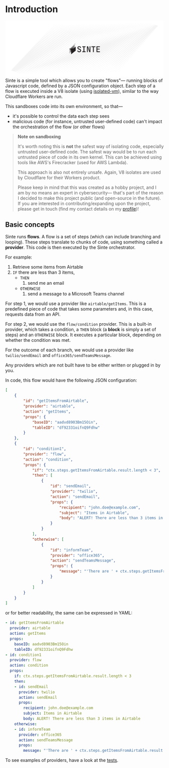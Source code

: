 # Introduction
![Sinte](./src/sinteHeader.png)
Sinte is a simple tool which allows you to create "flows"— running blocks of Javascript code, defined by a JSON configuration object. Each step of a flow is executed inside a V8 isolate (using [isolated-vm](https://www.npmjs.com/package/isolated-vm)), similar to the way Cloudflare Workers are run.

This sandboxes code into its own environment, so that—
- it's possible to control the data each step sees
- malicious code (for instance, untrusted user-defined code) can't impact the orchestration of the flow (or other flows)

> **Note on sandboxing**
>
> It's worth noting this is **not** the safest way of isolating code, especially untrusted user-defined code. The safest way would be to run each untrusted piece of code in its own kernel. This can be achieved using tools like AWS's Firecracker (used for AWS Lambda).
>
> This approach is also not entirely unsafe. Again, V8 isolates are used by Cloudflare for their Workers product.
>
> Please keep in mind that this was created as a hobby project, and I am by no means an expert in cybersecurity— that's part of the reason I decided to make this project public (and open-source in the future). If you are interested in contributing/expanding upon the project, please get in touch (find my contact details on my [profile](http://github.com/chrisyalamov))!

## Basic concepts
Sinte runs **flows**. A flow is a set of steps (which can include branching and looping). These steps translate to chunks of code, using something called a **provider**. This code is then executed by the Sinte orchestrator.

For example:

1. Retrieve some items from Airtable
2. `IF` there are less than 3 items, 
    - `THEN` 
        1. send me an email
    - `OTHERWISE`
        1. send a message to a Microsoft Teams channel

For step 1, we would use a provider like `airtable/getItems`. This is a predefined piece of code that takes some parameters and, in this case, requests data from an API.

For step 2, we would use the `flow/condition` provider. This is a built-in provider, which takes a condition, a `THEN` block (a **block** is simply a set of steps) and an `OTHERWISE` block. It executes a particular block, depending on whether the condition was met.

For the outcome of each branch, we would use a provider like `twilio/sendEmail` and `office365/sendTeamsMessage`.

Any providers which are not built have to be either written or plugged in by you.

In code, this flow would have the following JSON configuration:

```json
[
    {
        "id": "getItemsFromAirtable",
        "provider": "airtable",
        "action": "getItems",
        "props": {
            "baseID": "aadvd8903Bm15Oin",
            "tableID": "df92331oifnQ9Fdhw"
        }
    },
    {
        "id": "condition1",
        "provider": "flow",
        "action": "condition",
        "props": {
            "if": "ctx.steps.getItemsFromAirtable.result.length < 3",
            "then": [
                {
                    "id": "sendEmail",
                    "provider": "twilio",
                    "action": "sendEmail",
                    "props": {
                        "recipient": "john.doe@example.com",
                        "subject": "Items in Airtable",
                        "body": "ALERT! There are less than 3 items in Airtable"
                    } 
                }
            ],
            "otherwise": [
                {
                    "id": "informTeam",
                    "provider": "office365",
                    "action": "sendTeamsMessage",
                    "props": {
                        "message": "'There are ' + ctx.steps.getItemsFromAirtable.result.length + ' items in Airtable'"
                    }
                }
            ]
        }
    }
]
```

or for better readability, the same can be expressed in YAML:

```yaml
- id: getItemsFromAirtable
  provider: airtable
  action: getItems
  props:
    baseID: aadvd8903Bm15Oin
    tableID: df92331oifnQ9Fdhw
- id: condition1
  provider: flow
  action: condition
  props:
    if: ctx.steps.getItemsFromAirtable.result.length < 3
    then:
    - id: sendEmail
      provider: twilio
      action: sendEmail
      props:
        recipient: john.doe@example.com
        subject: Items in Airtable
        body: ALERT! There are less than 3 items in Airtable
    otherwise:
    - id: informTeam
      provider: office365
      action: sendTeamsMessage
      props:
        message: "'There are ' + ctx.steps.getItemsFromAirtable.result.length + 'items in Airtable'"
```

To see examples of providers, have a look at the [tests](../test/flow.test.js).